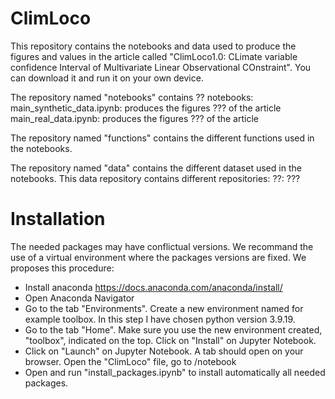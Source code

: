 # ClimLoco
This repository contains the notebooks and data used to produce the figures and values in the article called "ClimLoco1.0: CLimate variable confidence Interval of Multivariate
Linear Observational COnstraint". You can download it and run it on your own device. 

The repository named "notebooks" contains ?? notebooks:
    main_synthetic_data.ipynb: produces the figures ??? of the article
    main_real_data.ipynb: produces the figures ??? of the article

The repository named "functions" contains the different functions used in the notebooks.

The repository named "data" contains the different dataset used in the notebooks. This data repository contains different repositories:
    ??: ???
    

# Installation 
The needed packages may have conflictual versions. We recommand the use of a virtual environment where the packages versions are fixed. We proposes this procedure:
- Install anaconda https://docs.anaconda.com/anaconda/install/
- Open Anaconda Navigator
- Go to the tab "Environments". Create a new environment named for example toolbox. In this step I have chosen python version 3.9.19.
- Go to the tab "Home". Make sure you use the new environment created, "toolbox", indicated on the top. Click on "Install" on Jupyter Notebook.
- Click on "Launch" on Jupyter Notebook. A tab should open on your browser. Open the "ClimLoco" file, go to /notebook
- Open and run "install_packages.ipynb" to install automatically all needed packages.
